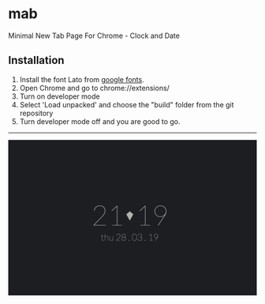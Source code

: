 # mab
Minimal New Tab Page For Chrome - Clock and Date

## Installation
1. Install the font Lato from [google fonts](https://fonts.google.com/specimen/Lato).
2. Open Chrome and go to chrome://extensions/
3. Turn on developer mode
4. Select 'Load unpacked' and choose the "build" folder from the git repository
5. Turn developer mode off and you are good to go.

***

![screenshot](https://github.com/k1tesurfen/mab/blob/master/screenshot.png)
